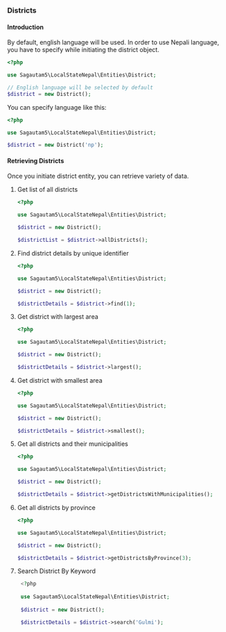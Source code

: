 ### Districts

#### Introduction
By default, english language will be used. In order to use Nepali language, you have to specify while initiating the district object.

```php
<?php

use Sagautam5\LocalStateNepal\Entities\District;

// English language will be selected by default
$district = new District();

```

You can specify language like this:

```php
<?php

use Sagautam5\LocalStateNepal\Entities\District;

$district = new District('np');
```

#### Retrieving Districts

Once you initiate district entity, you can retrieve variety of data.

1. Get list of all districts  
    ```php
    <?php
    
    use Sagautam5\LocalStateNepal\Entities\District;
    
    $district = new District();
    
    $districtList = $district->allDistricts();
    ```

2. Find district details by unique identifier

    ```php
    <?php
    
    use Sagautam5\LocalStateNepal\Entities\District;
    
    $district = new District();
    
    $districtDetails = $district->find(1);
    ```

3. Get district with largest area

    ```php
    <?php
    
    use Sagautam5\LocalStateNepal\Entities\District;
    
    $district = new District();
    
    $districtDetails = $district->largest();
    ```
   
4. Get district with smallest area

    ```php
    <?php
    
    use Sagautam5\LocalStateNepal\Entities\District;
    
    $district = new District();
    
    $districtDetails = $district->smallest();
    ```
   
5. Get all districts and their municipalities

    ```php
    <?php
    
    use Sagautam5\LocalStateNepal\Entities\District;
    
    $district = new District();
    
    $districtDetails = $district->getDistrictsWithMunicipalities();
    ```
6. Get all districts by province

    ```php
    <?php
    
    use Sagautam5\LocalStateNepal\Entities\District;
    
    $district = new District();
    
    $districtDetails = $district->getDistrictsByProvince(3);
    ```
   
7. Search District By Keyword

   ```php
    <?php
    
    use Sagautam5\LocalStateNepal\Entities\District;
    
    $district = new District();
   
    $districtDetails = $district->search('Gulmi');
    ```      